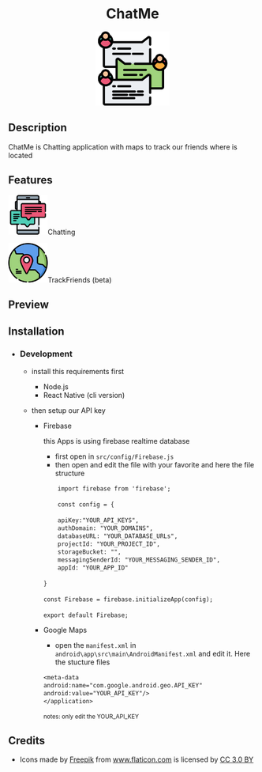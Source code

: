 <div align=center>
    <h1>ChatMe</h1>
    <img src="src/images/037-chat.png" alt="X" width="150">
</div>



## Description

ChatMe is Chatting application with maps to track our friends where is located

## Features

<img src="src/images/038-chat.png" alt="X" width="80" />Chatting



<img src="src/images/035-location.png" width="80">TrackFriends (beta)

## Preview

## Installation

  - ### Development
  
    - install this requirements first
  
        - Node.js
        - React Native (cli version)
  
    - then setup our API key

        - Firebase
        
            this Apps is using firebase realtime database

            - first open in `src/config/Firebase.js`
            - then open and edit the file with your favorite and here the file structure
            ```
                import firebase from 'firebase';

                const config = {

                apiKey:"YOUR_API_KEYS",
                authDomain: "YOUR_DOMAINS",
                databaseURL: "YOUR_DATABASE_URLs",
                projectId: "YOUR_PROJECT_ID",
                storageBucket: "",
                messagingSenderId: "YOUR_MESSAGING_SENDER_ID",
                appId: "YOUR_APP_ID"

            }

            const Firebase = firebase.initializeApp(config);

            export default Firebase;
            ```
        
        - Google Maps
        
            - open the `manifest.xml` in `android\app\src\main\AndroidManifest.xml` and edit it. Here the stucture files 

            ```
            <meta-data
            android:name="com.google.android.geo.API_KEY"
            android:value="YOUR_API_KEY"/>
            </application>
            ```
            <small>notes: only edit the YOUR_API_KEY</small>
  

## Credits

- <div>Icons made by <a href="https://www.freepik.com/?__hstc=57440181.0f99c0d8527866a47e1ccd8edf6983aa.1563453172319.1563453172319.1563453172319.1&__hssc=57440181.4.1563453172320&__hsfp=3453667035" title="Freepik">Freepik</a> from <a href="https://www.flaticon.com/"             title="Flaticon">www.flaticon.com</a> is licensed by <a href="http://creativecommons.org/licenses/by/3.0/"             title="Creative Commons BY 3.0" target="_blank">CC 3.0 BY</a></div>